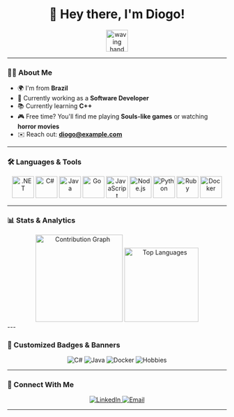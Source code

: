 <h1 align="center">👋 Hey there, I'm Diogo!</h1>

<p align="center">
  <img src="https://user-images.githubusercontent.com/XXXXX/waving-emoji.gif" width="50" alt="waving hand">
</p>

---

### 👨‍💻 About Me

- 🌍 I'm from **Brazil**
- 🔭 Currently working as a **Software Developer**
- 📚 Currently learning **C++**
- 🎮 Free time? You'll find me playing **Souls-like games** or watching **horror movies**
- ✉️ Reach out: **diogo@example.com**

---

### 🛠️ Languages & Tools

<div align="center">
  <img src="https://cdn.jsdelivr.net/gh/devicons/devicon/icons/dot-net/dot-net-plain-wordmark.svg" height="50" alt=".NET" />
  <img src="https://cdn.jsdelivr.net/gh/devicons/devicon/icons/csharp/csharp-original.svg" height="50" alt="C#" />
  <img src="https://cdn.jsdelivr.net/gh/devicons/devicon/icons/java/java-original-wordmark.svg" height="50" alt="Java" />
  <img src="https://cdn.jsdelivr.net/gh/devicons/devicon/icons/go/go-original-wordmark.svg" height="50" alt="Go" />
  <img src="https://cdn.jsdelivr.net/gh/devicons/devicon/icons/javascript/javascript-original.svg" height="50" alt="JavaScript" />
  <img src="https://cdn.jsdelivr.net/gh/devicons/devicon/icons/nodejs/nodejs-original.svg" height="50" alt="Node.js" />
  <img src="https://cdn.jsdelivr.net/gh/devicons/devicon/icons/python/python-original.svg" height="50" alt="Python" />
  <img src="https://cdn.jsdelivr.net/gh/devicons/devicon/icons/ruby/ruby-original.svg" height="50" alt="Ruby" />
  <img src="https://cdn.jsdelivr.net/gh/devicons/devicon/icons/docker/docker-original.svg" height="50" alt="Docker" />
</div>

---

### 📊 Stats & Analytics

<div align="center">
  <img src="https://github-readme-activity-graph.vercel.app/graph?username=d8barcelos&theme=radical&hide_border=true" height="200" alt="Contribution Graph" />
  <img src="https://github-readme-stats.vercel.app/api/top-langs?username=d8barcelos&layout=compact&theme=radical&hide_border=true" height="170" alt="Top Languages" />
</div>
---

### 🎨 Customized Badges & Banners

<p align="center">
  <img src="https://img.shields.io/badge/Code-C%23-blue?style=for-the-badge&logo=csharp&logoColor=white" alt="C#" />
  <img src="https://img.shields.io/badge/Code-Java-orange?style=for-the-badge&logo=java&logoColor=white" alt="Java" />
  <img src="https://img.shields.io/badge/Tools-Docker-blue?style=for-the-badge&logo=docker&logoColor=white" alt="Docker" />
  <img src="https://img.shields.io/badge/Hobbies-Souls--Like%20Games-critical?style=for-the-badge" alt="Hobbies" />
</p>

---

### 🧩 Connect With Me

<p align="center">
  <a href="https://linkedin.com/in/d8barcelos" target="_blank">
    <img src="https://img.shields.io/badge/LinkedIn-0077B5?style=for-the-badge&logo=linkedin&logoColor=white" alt="LinkedIn" />
  </a>
  <a href="mailto:diogo@example.com">
    <img src="https://img.shields.io/badge/Email-D14836?style=for-the-badge&logo=gmail&logoColor=white" alt="Email" />
  </a>
</p>

---

